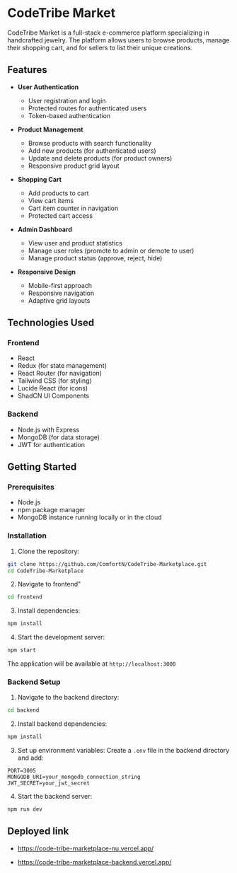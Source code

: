 # CodeTribe Market

CodeTribe Market is a full-stack e-commerce platform specializing in handcrafted jewelry. The platform allows users to browse products, manage their shopping cart, and for sellers to list their unique creations.

## Features

- **User Authentication**
  - User registration and login
  - Protected routes for authenticated users
  - Token-based authentication

- **Product Management**
  - Browse products with search functionality
  - Add new products (for authenticated users)
  - Update and delete products (for product owners)
  - Responsive product grid layout

- **Shopping Cart**
  - Add products to cart
  - View cart items
  - Cart item counter in navigation
  - Protected cart access

- **Admin Dashboard**
  - View user and product statistics
  - Manage user roles (promote to admin or demote to user)
  - Manage product status (approve, reject, hide)

- **Responsive Design**
  - Mobile-first approach
  - Responsive navigation
  - Adaptive grid layouts

## Technologies Used

### Frontend
- React
- Redux (for state management)
- React Router (for navigation)
- Tailwind CSS (for styling)
- Lucide React (for icons)
- ShadCN UI Components

### Backend
- Node.js with Express
- MongoDB  (for data storage)
- JWT for authentication

## Getting Started

### Prerequisites
- Node.js 
- npm  package manager
- MongoDB instance running locally or in the cloud

### Installation

1. Clone the repository:
```bash
git clone https://github.com/ComfortN/CodeTribe-Marketplace.git
cd CodeTribe-Marketplace
```

2. Navigate to frontend"
```bash
cd frontend
```

3. Install dependencies:
```bash
npm install
```

4. Start the development server:
```bash
npm start
```

The application will be available at `http://localhost:3000`

### Backend Setup

1. Navigate to the backend directory:
```bash
cd backend
```

2. Install backend dependencies:
```bash
npm install
```

3. Set up environment variables:
Create a `.env` file in the backend directory and add:
```
PORT=3005
MONGODB_URI=your_mongodb_connection_string
JWT_SECRET=your_jwt_secret
```

4. Start the backend server:
```bash
npm run dev
```


## Deployed link

- https://code-tribe-marketplace-nu.vercel.app/

- https://code-tribe-marketplace-backend.vercel.app/
